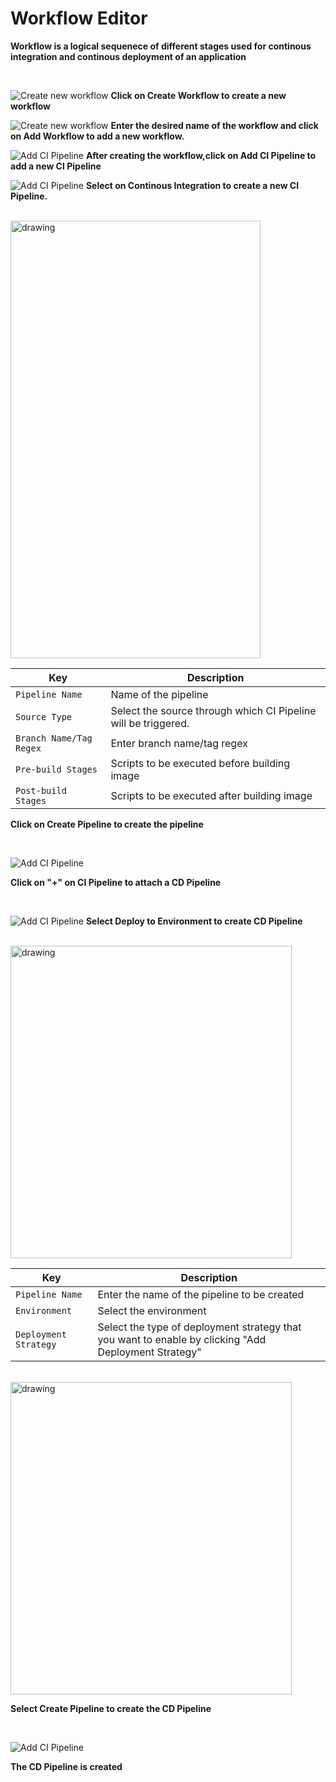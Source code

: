 # Workflow Editor
**Workflow is a logical sequenece of different stages used for continous integration and continous deployment of an application**
<br />

<br />

![Create new workflow](/workflow-editor.PNG "Create new workflow")
**Click on Create Workflow to create a new workflow**
<br />

![Create new workflow](/workflow-editor1.PNG "Create new workflow")
**Enter the desired name of the workflow and click on Add Workflow to add a new workflow.**
<br />

![Add CI Pipeline](/workflow-editor2.PNG "Add CI Pipeline")
**After creating the workflow,click on Add CI Pipeline to add a new CI Pipeline**
<br />

![Add CI Pipeline](/workflow-editor3.PNG "Add CI Pipeline")
**Select on Continous Integration to create a new CI Pipeline.**

<br />

<img src="/workflow-editor-combo.jpg" alt="drawing" width="400" height="700"/>

Key | Description
-----|-----
`Pipeline Name` | Name of the pipeline
`Source Type` | Select the source through which CI Pipeline will be triggered.
`Branch Name/Tag Regex` | Enter branch name/tag regex
`Pre-build Stages` | Scripts to be executed before building image
`Post-build Stages` |  Scripts to be executed after building image

**Click on Create Pipeline to create the  pipeline**

<br />

![Add CI Pipeline](/workflow-editor5.PNG "Add CI Pipeline")

**Click on "+" on CI Pipeline to attach a CD Pipeline**

<br />

![Add CI Pipeline](/workflow-editor6.PNG "Add CI Pipeline")
**Select Deploy to Environment to create CD Pipeline**

<br />

<img src="/workflow-editor7.PNG" alt="drawing" width="450" height="500"/>

Key | Description
----|----
`Pipeline Name` | Enter the name of the pipeline to be created
`Environment` | Select the environment
`Deployment Strategy` | Select the type of deployment strategy that  you want to enable by clicking "Add Deployment Strategy"

<br />

<img src="/workflow-editor8.PNG" alt="drawing" width="450" height="500"/>

**Select Create Pipeline to create the CD Pipeline**

<br />

![Add CI Pipeline](/workflow-editor9.PNG "Add CI Pipeline")

**The CD Pipeline is created**

<br />





